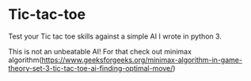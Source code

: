 # Tic-tac-toe
Test your Tic tac toe skills against a simple AI I wrote in python 3.

This is not an unbeatable AI! For that check out minimax algorithm(https://www.geeksforgeeks.org/minimax-algorithm-in-game-theory-set-3-tic-tac-toe-ai-finding-optimal-move/)
